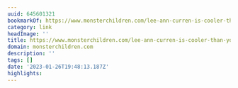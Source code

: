 ```yaml
---
uuid: 645601321
bookmarkOf: https://www.monsterchildren.com/lee-ann-curren-is-cooler-than-you/
category: link
headImage: ''
title: https://www.monsterchildren.com/lee-ann-curren-is-cooler-than-you/
domain: monsterchildren.com
description: ''
tags: []
date: '2023-01-26T19:48:13.187Z'
highlights:
---
```



